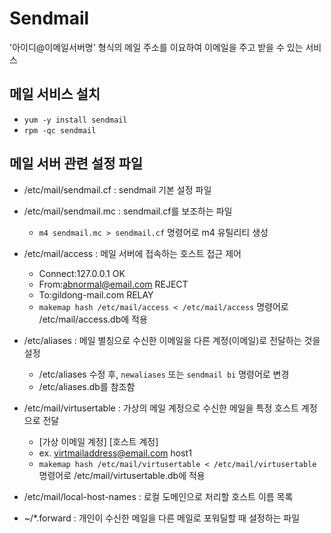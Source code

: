 # Sendmail
'아이디@이메일서버명' 형식의 메일 주소를 이요하여 이메일을 주고 받을 수 있는 서비스

## 메일 서비스 설치
- ```yum -y install sendmail```
- ```rpm -qc sendmail```

## 메일 서버 관련 설정 파일
- /etc/mail/sendmail.cf : sendmail 기본 설정 파일
- /etc/mail/sendmail.mc : sendmail.cf를 보조하는 파일
  - ```m4 sendmail.mc > sendmail.cf``` 명령어로 m4 유틸리티 생성

- /etc/mail/access : 메일 서버에 접속하는 호스트 접근 제어
  - Connect:127.0.0.1 OK
  - From:abnormal@email.com REJECT
  - To:gildong-mail.com RELAY
  - ```makemap hash /etc/mail/access < /etc/mail/access``` 명령어로 /etc/mail/access.db에 적용

- /etc/aliases : 메일 별칭으로 수신한 이메일을 다른 계정(이메일)로 전달하는 것을 설정
  - /etc/aliases 수정 후, ```newaliases``` 또는 ```sendmail bi``` 명령어로 변경
  - /etc/aliases.db를 참조함

- /etc/mail/virtusertable : 가상의 메일 계정으로 수신한 메일을 특정 호스트 계정으로 전달
  - [가상 이메일 계정] [호스트 계정]
  - ex. virtmailaddress@email.com host1
  - ```makemap hash /etc/mail/virtusertable < /etc/mail/virtusertable``` 명령어로 /etc/mail/virtusertable.db에 적용

- /etc/mail/local-host-names : 로컬 도메인으로 처리할 호스트 이름 목록

- ~/*.forward : 개인이 수신한 메일을 다른 메일로 포워딜할 때 설정하는 파일



